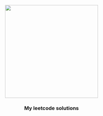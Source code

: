 <p align="center"><img width="300" src="https://raw.githubusercontent.com/kdwycz/workbook/master/LeetCode%20Algorithms/static/site-logo.png"></p>
<h3 align="center">My leetcode solutions</h3>
